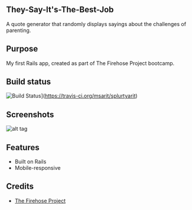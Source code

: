 ## They-Say-It's-The-Best-Job
A quote generator that randomly displays sayings about the challenges of parenting.

## Purpose
My first Rails app, created as part of The Firehose Project bootcamp.

## Build status

![Build Status](https://travis-ci.org/msarit/splurtyarit.svg?branch=master)](https://travis-ci.org/msarit/splurtyarit)

## Screenshots
![alt tag](https://image.ibb.co/d1OODy/Screen_Shot_2018_05_10_at_4_08_43_PM.png)

## Features
* Built on Rails
* Mobile-responsive

## Credits
* [The Firehose Project](https://thefirehoseproject.com)